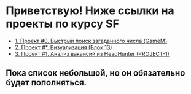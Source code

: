 # Приветствую! Ниже ссылки на проекты по курсу SF

* [1. Проект #0. Быстрый поиск загаданного числа (GameM)](https://github.com/sopcor/sf/tree/main/GameM)  
* [2. Проект #*. Визуализация (Блок 13)](https://github.com/sopcor/sf/blob/main/Visualization)  
* [3. Проект #1. Анализ вакансий из HeadHunter (PROJECT-1)](https://github.com/sopcor/sf/blob/main/Project1)  

## Пока список небольшой, но он обязательно будет пополняться.
